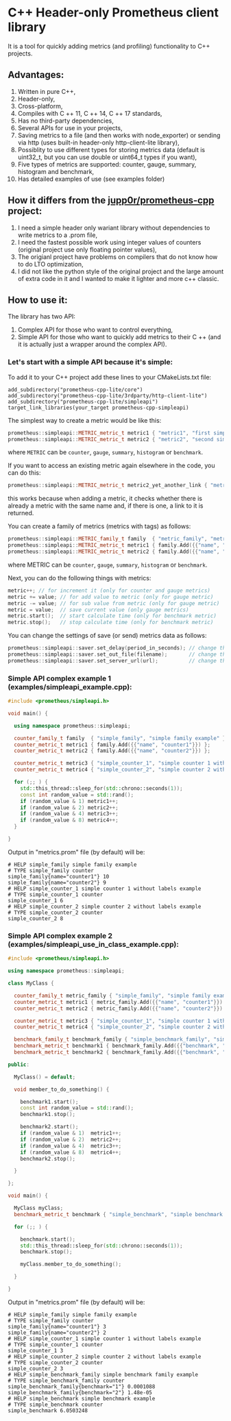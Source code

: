 # C++ Header-only Prometheus client library

It is a tool for quickly adding metrics (and profiling) functionality to C++ projects.

## Advantages:

1. Written in pure C++,
2. Header-only,
3. Cross-platform,
4. Compiles with C ++ 11, C ++ 14, C ++ 17 standards,
5. Has no third-party dependencies,
6. Several APIs for use in your projects,
7. Saving metrics to a file (and then works with node_exporter) or sending via http (uses built-in header-only http-client-lite library),
8. Possiblity to use different types for storing metrics data (default is uint32_t, but you can use double or uint64_t types if you want),
9. Five types of metrics are supported: counter, gauge, summary, histogram and benchmark,
10. Has detailed examples of use (see examples folder)

## How it differs from the [jupp0r/prometheus-cpp](https://github.com/jupp0r/prometheus-cpp) project:

1. I need a simple header only wariant library without dependencies to write metrics to a .prom file,
2. I need the fastest possible work using integer values of counters (original project use only floating pointer values),
3. The origianl project have problems on compilers that do not know how to do LTO optimization,
4. I did not like the python style of the original project and the large amount of extra code in it and I wanted to make it lighter and more c++ classic.

## How to use it:

The library has two API:

1. Complex API for those who want to control everything,
2. Simple API for those who want to quickly add metrics to their C ++ (and it is actually just a wrapper around the complex API).

### Let's start with a simple API because it's simple:

To add it to your C++ project add these lines to your CMakeLists.txt file:

```
add_subdirectory("prometheus-cpp-lite/core")
add_subdirectory("prometheus-cpp-lite/3rdparty/http-client-lite")
add_subdirectory("prometheus-cpp-lite/simpleapi")
target_link_libraries(your_target prometheus-cpp-simpleapi)
```

The simplest way to create a metric would be like this:

```c++
prometheus::simpleapi::METRIC_metric_t metric1 { "metric1", "first simple metric without any tag" };
prometheus::simpleapi::METRIC_metric_t metric2 { "metric2", "second simple metric without any tag" };
```

where `METRIC` can be `counter`, `gauge`, `summary`, `histogram` or `benchmark`.

If you want to access an existing metric again elsewhere in the code, you can do this:

```c++
prometheus::simpleapi::METRIC_metric_t metric2_yet_another_link { "metric2", "" };
```

this works because when adding a metric, it checks whether there is already a metric with the same name and, if there is one, a link to it is returned.

You can create a family of metrics (metrics with tags) as follows:

```c++
prometheus::simpleapi::METRIC_family_t family  { "metric_family", "metric family" };
prometheus::simpleapi::METRIC_metric_t metric1 { family.Add({{"name", "metric1"}}) };
prometheus::simpleapi::METRIC_metric_t metric2 { family.Add({{"name", "metric2"}}) };
```

where METRIC can be `counter`, `gauge`, `summary`, `histogram` or `benchmark`.

Next, you can do the following things with metrics:

```c++
metric++; // for increment it (only for counter and gauge metrics)
metric += value; // for add value to metric (only for gauge metric)
metric -= value; // for sub value from metric (only for gauge metric)
metric = value;  // save current value (only gauge metrics)
metric.start();  // start calculate time (only for benchmark metric)
metric.stop();   // stop calculate time (only for benchmark metric)
```

You can change the settings of save (or send) metrics data as follows:

```c++
prometheus::simpleapi::saver.set_delay(period_in_seconds); // change the period of saving (or sending) metrics data in seconds (5 seconds by default)
prometheus::simpleapi::saver.set_out_file(filename);       // change the name of the output file (metrics.prom by default)
prometheus::simpleapi::saver.set_server_url(url);          // change the name of prometheus server (unset by default)
```

### Simple API complex example 1 (examples/simpleapi_example.cpp):

```c++
#include <prometheus/simpleapi.h>

void main() {

  using namespace prometheus::simpleapi;

  counter_family_t family  { "simple_family", "simple family example" };
  counter_metric_t metric1 { family.Add({{"name", "counter1"}}) };
  counter_metric_t metric2 { family.Add({{"name", "counter2"}}) };

  counter_metric_t metric3 { "simple_counter_1", "simple counter 1 without labels example" };
  counter_metric_t metric4 { "simple_counter_2", "simple counter 2 without labels example" };

  for (;; ) {
    std::this_thread::sleep_for(std::chrono::seconds(1));
    const int random_value = std::rand();
    if (random_value & 1) metric1++;
    if (random_value & 2) metric2++;
    if (random_value & 4) metric3++;
    if (random_value & 8) metric4++;
  }

}
```

Output in "metrics.prom" file (by default) will be:

```
# HELP simple_family simple family example
# TYPE simple_family counter
simple_family{name="counter1"} 10
simple_family{name="counter2"} 9
# HELP simple_counter_1 simple counter 1 without labels example
# TYPE simple_counter_1 counter
simple_counter_1 6
# HELP simple_counter_2 simple counter 2 without labels example
# TYPE simple_counter_2 counter
simple_counter_2 8
```

### Simple API complex example 2 (examples/simpleapi_use_in_class_example.cpp):

```c++
#include <prometheus/simpleapi.h>

using namespace prometheus::simpleapi;

class MyClass {

  counter_family_t metric_family { "simple_family", "simple family example" };
  counter_metric_t metric1 { metric_family.Add({{"name", "counter1"}}) };
  counter_metric_t metric2 { metric_family.Add({{"name", "counter2"}}) };

  counter_metric_t metric3 { "simple_counter_1", "simple counter 1 without labels example" };
  counter_metric_t metric4 { "simple_counter_2", "simple counter 2 without labels example" };

  benchmark_family_t benchmark_family { "simple_benchmark_family", "simple benchmark family example" };
  benchmark_metric_t benchmark1 { benchmark_family.Add({{"benchmark", "1"}}) };
  benchmark_metric_t benchmark2 { benchmark_family.Add({{"benchmark", "2"}}) };

public:

  MyClass() = default;

  void member_to_do_something() {

    benchmark1.start();
    const int random_value = std::rand();
    benchmark1.stop();

    benchmark2.start();
    if (random_value & 1)  metric1++;
    if (random_value & 2)  metric2++;
    if (random_value & 4)  metric3++;
    if (random_value & 8)  metric4++;
    benchmark2.stop();

  }

};

void main() {

  MyClass myClass;
  benchmark_metric_t benchmark { "simple_benchmark", "simple benchmark example" };

  for (;; ) {

    benchmark.start();
    std::this_thread::sleep_for(std::chrono::seconds(1));
    benchmark.stop();

    myClass.member_to_do_something();

  }

}
```

Output in "metrics.prom" file (by default) will be:

```
# HELP simple_family simple family example
# TYPE simple_family counter
simple_family{name="counter1"} 3
simple_family{name="counter2"} 2
# HELP simple_counter_1 simple counter 1 without labels example
# TYPE simple_counter_1 counter
simple_counter_1 3
# HELP simple_counter_2 simple counter 2 without labels example
# TYPE simple_counter_2 counter
simple_counter_2 3
# HELP simple_benchmark_family simple benchmark family example
# TYPE simple_benchmark_family counter
simple_benchmark_family{benchmark="1"} 0.0001088
simple_benchmark_family{benchmark="2"} 1.48e-05
# HELP simple_benchmark simple benchmark example
# TYPE simple_benchmark counter
simple_benchmark 6.0503248
```
